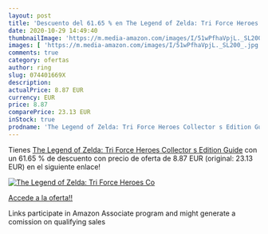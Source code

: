 ```yaml
---
layout: post
title: 'Descuento del 61.65 % en The Legend of Zelda: Tri Force Heroes Co'
date: 2020-10-29 14:49:40
thumbnailImage: 'https://m.media-amazon.com/images/I/51wPfhaVpjL._SL200_.jpg'
images: [ 'https://m.media-amazon.com/images/I/51wPfhaVpjL._SL200_.jpg' ]
comments: true
category: ofertas
author: ring
slug: 074401669X
description:
actualPrice: 8.87 EUR
currency: EUR
price: 8.87
comparePrice: 23.13 EUR
inStock: true
prodname: 'The Legend of Zelda: Tri Force Heroes Collector s Edition Guide'
---
```


Tienes [The Legend of Zelda: Tri Force Heroes Collector s Edition Guide](https://www.amazon.es/dp/074401669X/?tag=tolees-21) con un 61.65 % de descuento con precio de oferta de 8.87 EUR (original: 23.13 EUR) en el siguiente enlace!

[![The Legend of Zelda: Tri Force Heroes Co](https://m.media-amazon.com/images/I/51wPfhaVpjL._SL200_.jpg)](https://www.amazon.es/dp/074401669X/?tag=tolees-21)

[Accede a la oferta!!](https://www.amazon.es/dp/074401669X/?tag=tolees-21)

Links participate in Amazon Associate program and might generate a comission on qualifying sales


